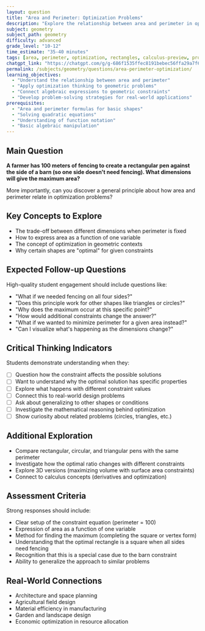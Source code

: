 ```yaml
---
layout: question
title: "Area and Perimeter: Optimization Problems"
description: "Explore the relationship between area and perimeter in optimization contexts"
subject: geometry
subject_path: geometry
difficulty: advanced
grade_level: "10-12"
time_estimate: "35-40 minutes"
tags: [area, perimeter, optimization, rectangles, calculus-preview, problem-solving]
chatgpt_link: "https://chatgpt.com/g/g-686f1535ffec8191bebec56ffa29a7f6-noesis-geometry-tutor"
permalink: /subjects/geometry/questions/area-perimeter-optimization/
learning_objectives:
  - "Understand the relationship between area and perimeter"
  - "Apply optimization thinking to geometric problems"
  - "Connect algebraic expressions to geometric constraints"
  - "Develop problem-solving strategies for real-world applications"
prerequisites:
  - "Area and perimeter formulas for basic shapes"
  - "Solving quadratic equations"
  - "Understanding of function notation"
  - "Basic algebraic manipulation"
---
```


## Main Question
**A farmer has 100 meters of fencing to create a rectangular pen against the side of a barn (so one side doesn't need fencing). What dimensions will give the maximum area?**

More importantly, can you discover a general principle about how area and perimeter relate in optimization problems?

## Key Concepts to Explore
- The trade-off between different dimensions when perimeter is fixed
- How to express area as a function of one variable
- The concept of optimization in geometric contexts
- Why certain shapes are "optimal" for given constraints

## Expected Follow-up Questions
High-quality student engagement should include questions like:
- "What if we needed fencing on all four sides?"
- "Does this principle work for other shapes like triangles or circles?"
- "Why does the maximum occur at this specific point?"
- "How would additional constraints change the answer?"
- "What if we wanted to minimize perimeter for a given area instead?"
- "Can I visualize what's happening as the dimensions change?"

## Critical Thinking Indicators
Students demonstrate understanding when they:
- [ ] Question how the constraint affects the possible solutions
- [ ] Want to understand why the optimal solution has specific properties
- [ ] Explore what happens with different constraint values
- [ ] Connect this to real-world design problems
- [ ] Ask about generalizing to other shapes or conditions
- [ ] Investigate the mathematical reasoning behind optimization
- [ ] Show curiosity about related problems (circles, triangles, etc.)

## Additional Exploration
- Compare rectangular, circular, and triangular pens with the same perimeter
- Investigate how the optimal ratio changes with different constraints
- Explore 3D versions (maximizing volume with surface area constraints)
- Connect to calculus concepts (derivatives and optimization)

## Assessment Criteria
Strong responses should include:
- Clear setup of the constraint equation (perimeter = 100)
- Expression of area as a function of one variable
- Method for finding the maximum (completing the square or vertex form)
- Understanding that the optimal rectangle is a square when all sides need fencing
- Recognition that this is a special case due to the barn constraint
- Ability to generalize the approach to similar problems

## Real-World Connections
- Architecture and space planning
- Agricultural field design
- Material efficiency in manufacturing
- Garden and landscape design
- Economic optimization in resource allocation
